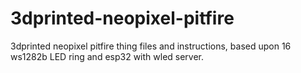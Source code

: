 # 3dprinted-neopixel-pitfire
3dprinted neopixel pitfire thing files and instructions, based upon 16 ws1282b LED ring and esp32 with wled server.
